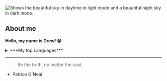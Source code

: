 <picture>
 <source media="(prefers-color-scheme: dark)" srcset="https://1drv.ms/i/c/492490fb952284dc/EWuGwBvGmyFFj93g9cxNtQ4BUP0tUHoNXG1tAqNOZoK0vA?e=m9bkqk">
 <source media="(prefers-color-scheme: light)" srcset="https://1drv.ms/i/c/492490fb952284dc/ET3qvrItCcRIlFeFuv76m6sBwEEoXFNwaeGf8UNoJxzJrg?e=LxZg0A">
 <img alt="Shows the beautiful sky in daytime in light mode and a beautiful night sky in dark mode." src="https://1drv.ms/i/c/492490fb952284dc/Ee9cebYEdl1EhkliGDWw1TUBk9lsLPyGzv_88yIxEReC4A?e=LB6w6k">
</picture>


## About me
**Hello, my name is Drew! :grin:**

<details>
<summary> ***My top Languages*** </summary>

| Rank | Languages |
|-----:|---------------|
|     1|      JavaScript         |
|     2|      HTML               |
|     3|      CSS                |

</details>

---
> Be the truth, no matter the cost.
- Patrice O'Neal
